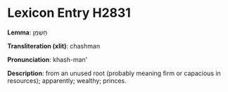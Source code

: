 # Lexicon Entry H2831

**Lemma**: חַשְׁמַן

**Transliteration (xlit)**: chashman

**Pronunciation**: khash-man'

**Description**:
from an unused root (probably meaning firm or capacious in resources); apparently; wealthy; princes.
